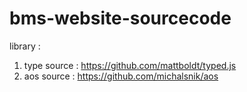 # bms-website-sourcecode

library :
1. type
source : https://github.com/mattboldt/typed.js
2. aos
source : https://github.com/michalsnik/aos
